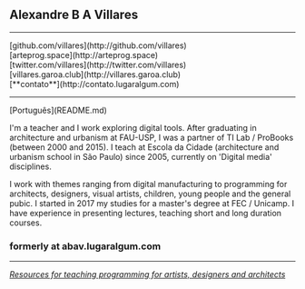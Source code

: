 ## Alexandre B A Villares
<hr>
[github.com/villares](http://github.com/villares)<br>
[arteprog.space](http://arteprog.space)<br>
[twitter.com/villares](http://twitter.com/villares)<br>
[villares.garoa.club](http://villares.garoa.club)<br>
[**contato**](http://contato.lugaralgum.com)
<hr>
[Português](README.md)

I'm a teacher and I work exploring digital tools. After graduating in architecture and urbanism at FAU-USP, I was a partner of TI Lab / ProBooks (between 2000 and 2015). I teach at Escola da Cidade (architecture and urbanism school in São Paulo) since 2005, currently on 'Digital media' disciplines.

I work with themes ranging from digital manufacturing to programming for architects, designers, visual artists, children, young people and the general pubic. I started in 2017 my studies for a master's degree at FEC / Unicamp. I have experience in presenting lectures, teaching short and long duration courses.

### formerly at abav.lugaralgum.com
<hr>

*[Resources for teaching programming for artists, designers and architects](https://github.com/villares/Resources-for-teaching-programming)*

